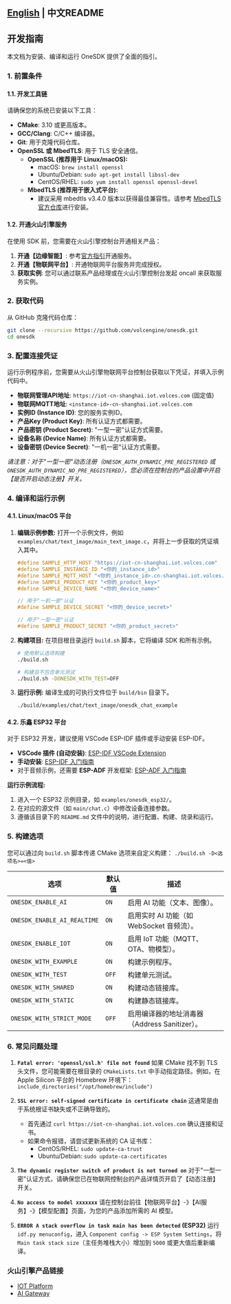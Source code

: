 [English](develop.md) | 中文README
---

## 开发指南

本文档为安装、编译和运行 OneSDK 提供了全面的指引。

### 1. 前置条件

#### 1.1. 开发工具链

请确保您的系统已安装以下工具：

- **CMake**: 3.10 或更高版本。
- **GCC/Clang**: C/C++ 编译器。
- **Git**: 用于克隆代码仓库。
- **OpenSSL 或 MbedTLS**: 用于 TLS 安全通信。
  - **OpenSSL (推荐用于 Linux/macOS):**
    - macOS: `brew install openssl`
    - Ubuntu/Debian: `sudo apt-get install libssl-dev`
    - CentOS/RHEL: `sudo yum install openssl openssl-devel`
  - **MbedTLS (推荐用于嵌入式平台):**
    - 建议采用 mbedtls v3.4.0 版本以获得最佳兼容性。请参考 [MbedTLS 官方仓库](https://github.com/Mbed-TLS/mbedtls)进行安装。

#### 1.2. 开通火山引擎服务

在使用 SDK 前，您需要在火山引擎控制台开通相关产品：

1.  **开通【边缘智能】**: 参考[官方指引](https://www.volcengine.com/docs/6893/1134368)开通服务。
2.  **开通【物联网平台】**: 开通物联网平台服务并完成授权。
3.  **获取实例**: 您可以通过联系产品经理或在火山引擎控制台发起 oncall 来获取服务实例。

### 2. 获取代码

从 GitHub 克隆代码仓库：

```bash
git clone --recursive https://github.com/volcengine/onesdk.git
cd onesdk
```

### 3. 配置连接凭证

运行示例程序前，您需要从火山引擎物联网平台控制台获取以下凭证，并填入示例代码中。

-   **物联网管理API地址**: `https://iot-cn-shanghai.iot.volces.com` (固定值)
-   **物联网MQTT地址**: `<instance-id>-cn-shanghai.iot.volces.com`
-   **实例ID (Instance ID)**: 您的服务实例ID。
-   **产品Key (Product Key)**: 所有认证方式都需要。
-   **产品密钥 (Product Secret)**: "一型一密"认证方式需要。
-   **设备名称 (Device Name)**: 所有认证方式都需要。
-   **设备密钥 (Device Secret)**: "一机一密"认证方式需要。

*请注意：对于"一型一密"动态注册（`ONESDK_AUTH_DYNAMIC_PRE_REGISTERED` 或 `ONESDK_AUTH_DYNAMIC_NO_PRE_REGISTERED`），您必须在控制台的产品设置中开启【是否开启动态注册】开关。*

### 4. 编译和运行示例

#### 4.1. Linux/macOS 平台

1.  **编辑示例参数:**
    打开一个示例文件，例如 `examples/chat/text_image/main_text_image.c`，并将上一步获取的凭证填入其中。

    ```c
    #define SAMPLE_HTTP_HOST "https://iot-cn-shanghai.iot.volces.com"
    #define SAMPLE_INSTANCE_ID "<你的_instance_id>"
    #define SAMPLE_MQTT_HOST "<你的_instance_id>.cn-shanghai.iot.volces.com"
    #define SAMPLE_PRODUCT_KEY "<你的_product_key>"
    #define SAMPLE_DEVICE_NAME "<你的_device_name>"
    
    // 用于"一机一密"认证
    #define SAMPLE_DEVICE_SECRET "<你的_device_secret>" 
    
    // 用于"一型一密"认证
    #define SAMPLE_PRODUCT_SECRET "<你的_product_secret>"
    ```

2.  **构建项目:**
    在项目根目录运行 `build.sh` 脚本，它将编译 SDK 和所有示例。

    ```bash
    # 使用默认选项构建
    ./build.sh
    
    # 构建且不包含单元测试
    ./build.sh -DONESDK_WITH_TEST=OFF
    ```

3.  **运行示例:**
    编译生成的可执行文件位于 `build/bin` 目录下。

    ```bash
    ./build/examples/chat/text_image/onesdk_chat_example
    ```

#### 4.2. 乐鑫 ESP32 平台

对于 ESP32 开发，建议使用 VSCode ESP-IDF 插件或手动安装 ESP-IDF。

-   **VSCode 插件 (自动安装)**: [ESP-IDF VSCode Extension](https://github.com/espressif/vscode-esp-idf-extension)
-   **手动安装**: [ESP-IDF 入门指南](https://docs.espressif.com/projects/esp-idf/en/stable/esp32/get-started/index.html)
-   对于音频示例，还需要 **ESP-ADF** 开发框架: [ESP-ADF 入门指南](https://docs.espressif.com/projects/esp-adf/en/latest/get-started/index.html)

**运行示例流程:**
1.  进入一个 ESP32 示例目录，如 `examples/onesdk_esp32/`。
2.  在对应的源文件（如 `main/chat.c`）中修改设备连接参数。
3.  遵循该目录下的 `README.md` 文件中的说明，进行配置、构建、烧录和运行。

### 5. 构建选项

您可以通过向 `build.sh` 脚本传递 CMake 选项来自定义构建：
`./build.sh -D<选项名>=<值>`

| 选项                        | 默认值  | 描述                                           |
| --------------------------- | ------- | ---------------------------------------------- |
| `ONESDK_ENABLE_AI`          | `ON`    | 启用 AI 功能（文本、图像）。                   |
| `ONESDK_ENABLE_AI_REALTIME` | `ON`    | 启用实时 AI 功能（如 WebSocket 音频流）。      |
| `ONESDK_ENABLE_IOT`         | `ON`    | 启用 IoT 功能（MQTT、OTA、物模型）。         |
| `ONESDK_WITH_EXAMPLE`       | `ON`    | 构建示例程序。                                 |
| `ONESDK_WITH_TEST`          | `OFF`   | 构建单元测试。                                 |
| `ONESDK_WITH_SHARED`        | `ON`    | 构建动态链接库。                               |
| `ONESDK_WITH_STATIC`        | `ON`    | 构建静态链接库。                               |
| `ONESDK_WITH_STRICT_MODE`   | `OFF`   | 启用编译器的地址消毒器（Address Sanitizer）。    |

### 6. 常见问题处理

1.  **`Fatal error: 'openssl/ssl.h' file not found`**
    如果 CMake 找不到 TLS 头文件，您可能需要在根目录的 `CMakeLists.txt` 中手动指定路径。例如，在 Apple Silicon 平台的 Homebrew 环境下：
    `include_directories("/opt/homebrew/include")`

2.  **`SSL error: self-signed certificate in certificate chain`**
    这通常是由于系统根证书缺失或不正确导致的。
    -   首先通过 `curl https://iot-cn-shanghai.iot.volces.com` 确认连接和证书。
    -   如果命令报错，请尝试更新系统的 CA 证书库：
        -   CentOS/RHEL: `sudo update-ca-trust`
        -   Ubuntu/Debian: `sudo update-ca-certificates`

3.  **`The dynamic register switch of product is not turned on`**
    对于"一型一密"认证方式，请确保您已在物联网控制台的产品详情页开启了【动态注册】开关。

4.  **`No access to model xxxxxxx`**
    请在控制台前往【物联网平台】-》【AI服务】-》【模型配置】页面，为您的产品添加所需的 AI 模型。

5.  **`ERROR A stack overflow in task main has been detected` (ESP32)**
    运行 `idf.py menuconfig`，进入 `Component config -> ESP System Settings`，将 `Main task stack size`（主任务堆栈大小）增加到 `5000` 或更大值后重新编译。

### 火山引擎产品链接

- [IOT Platform](https://www.volcengine.com/docs/6893/1455924)
- [AI Gateway](https://www.volcengine.com/docs/6893/1263412)